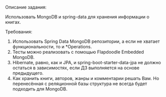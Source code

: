 Описание задания:

Использовать MongoDB и spring-data для хранения информации о книгах.

Требования:
1. Использовать Spring Data MongoDB репозитории, а если не хватает функциональности, то и *Operations.
2. Тесты можно реализовать с помощью Flapdoodle Embedded MongoDB.
3. Hibernate, равно, как и JPA, и spring-boot-starter-data-jpa не должно остаться в зависимостях, если ДЗ выполняется на основе предыдущего.
4. Как хранить книги, авторов, жанры и комментарии решать Вам. Но перенесённая с реляционной базы структура не всегда будет подходить для MongoDB.
